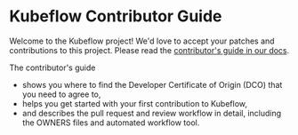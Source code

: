 # Kubeflow Contributor Guide

Welcome to the Kubeflow project! We'd love to accept your patches and 
contributions to this project. Please read the 
[contributor's guide in our docs](https://www.kubeflow.org/docs/about/contributing/).

The contributor's guide

* shows you where to find the Developer Certificate of Origin (DCO) that you need 
  to agree to,
* helps you get started with your first contribution to Kubeflow,
* and describes the pull request and review workflow in detail, including the
  OWNERS files and automated workflow tool.
